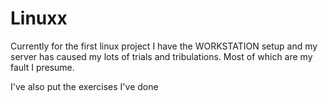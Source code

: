 # Linuxx
Currently for the first linux project I have the WORKSTATION setup and my server has caused my lots of trials and tribulations. Most of which are my fault I presume.

I've also put the exercises I've done 
